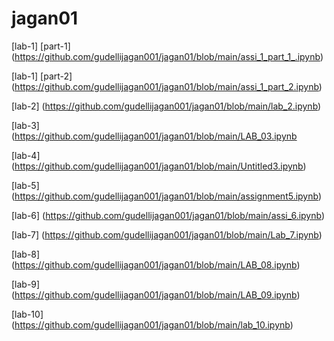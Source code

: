 # jagan01

[lab-1] [part-1] (https://github.com/gudellijagan001/jagan01/blob/main/assi_1_part_1_.ipynb)

[lab-1] [part-2] (https://github.com/gudellijagan001/jagan01/blob/main/assi_1_part_2.ipynb)

[lab-2] (https://github.com/gudellijagan001/jagan01/blob/main/lab_2.ipynb)

[lab-3] (https://github.com/gudellijagan001/jagan01/blob/main/LAB_03.ipynb

[lab-4] (https://github.com/gudellijagan001/jagan01/blob/main/Untitled3.ipynb)

[lab-5] (https://github.com/gudellijagan001/jagan01/blob/main/assignment5.ipynb)

[lab-6] (https://github.com/gudellijagan001/jagan01/blob/main/assi_6.ipynb)

[lab-7] (https://github.com/gudellijagan001/jagan01/blob/main/Lab_7.ipynb)

[lab-8] (https://github.com/gudellijagan001/jagan01/blob/main/LAB_08.ipynb)

[lab-9] (https://github.com/gudellijagan001/jagan01/blob/main/LAB_09.ipynb)

[lab-10] (https://github.com/gudellijagan001/jagan01/blob/main/lab_10.ipynb)
